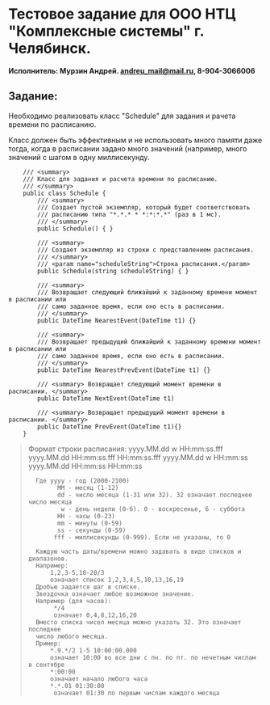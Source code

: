 # Тестовое задание для ООО НТЦ "Комплексные системы" г. Челябинск.

**Исполнитель: Мурзин Андрей. andreu_mail@mail.ru, 8-904-3066006**


## Задание:

Необходимо реализовать класс "Schedule" для задания и рачета времени по расписанию.

Класс должен быть эффективным и не использовать много памяти даже тогда, 
когда в расписании задано много значений (например, много значений с шагом в одну миллисекунду.
```
	/// <summary>
	/// Класс для задания и расчета времени по расписанию.
	/// </summary>
	public class Schedule {
		/// <summary>
		/// Создает пустой экземпляр, который будет соответствовать
		/// расписанию типа "*.*.* * *:*:*.*" (раз в 1 мс).
		/// </summary>
		public Schedule() {	}

		/// <summary>
		/// Создает экземпляр из строки с представлением расписания.
		/// </summary>
		/// <param name="scheduleString">Строка расписания.</param>
		public Schedule(string scheduleString) { }

		/// <summary>
		/// Возвращает следующий ближайший к заданному времени момент в расписании или
		/// само заданное время, если оно есть в расписании.
		/// </summary>
		public DateTime NearestEvent(DateTime t1) {}

		/// <summary>
		/// Возвращает предыдущий ближайший к заданному времени момент в расписании или
		/// само заданное время, если оно есть в расписании.
		/// </summary>
		public DateTime NearestPrevEvent(DateTime t1) {}

		/// <summary> Возвращает следующий момент времени в расписании. </summary>
		public DateTime NextEvent(DateTime t1)	

		/// <summary> Возвращает предыдущий момент времени в расписании. </summary>
		public DateTime PrevEvent(DateTime t1){}
	}
```		

>	Формат строки расписания:
>		yyyy.MM.dd w HH:mm:ss.fff
>		yyyy.MM.dd HH:mm:ss.fff
>		HH:mm:ss.fff
>		yyyy.MM.dd w HH:mm:ss
>		yyyy.MM.dd HH:mm:ss
>		HH:mm:ss
>		
>		Где yyyy - год (2000-2100)
>			  MM - месяц (1-12)
>			  dd - число месяца (1-31 или 32). 32 означает последнее число месяца
>			   w - день недели (0-6). 0 - воскресенье, 6 - суббота
>			  HH - часы (0-23)
>			  mm - минуты (0-59)
>			  ss - секунды (0-59)
>			 fff - миллисекунды (0-999). Если не указаны, то 0
>		
>		Каждую часть даты/времени можно задавать в виде списков и диапазонов.
>		Например:
>			1,2,3-5,10-20/3
>			означает список 1,2,3,4,5,10,13,16,19
>		Дробью задается шаг в списке.
>		Звездочка означает любое возможное значение.
>		Например (для часов):
>			 */4
>			 означает 0,4,8,12,16,20
>		Вместо списка чисел месяца можно указать 32. Это означает последнее
>		число любого месяца.
>		Пример:
>			*.9.*/2 1-5 10:00:00.000
>			означает 10:00 во все дни с пн. по пт. по нечетным числам в сентябре
>			*:00:00
>			означает начало любого часа
>			*.*.01 01:30:00
>			 означает 01:30 по первым числам каждого месяца
